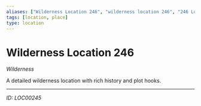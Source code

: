 ```yaml
---
aliases: ["Wilderness Location 246", "wilderness location 246", "246 Location Wilderness"]
tags: [location, place]
type: location
---
```


# Wilderness Location 246

*Wilderness*

A detailed wilderness location with rich history and plot hooks.

---
*ID: LOC00245*